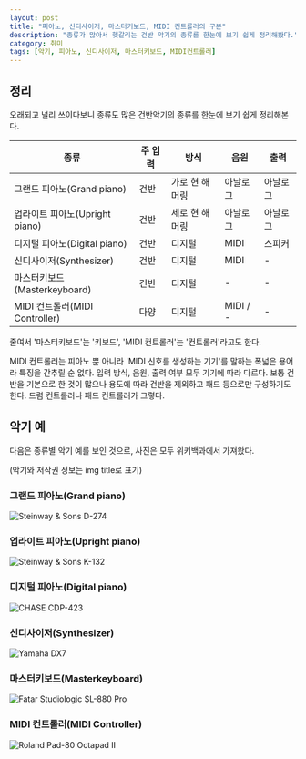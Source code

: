 ```yaml
---
layout: post
title: "피아노, 신디사이저, 마스터키보드, MIDI 컨트롤러의 구분"
description: "종류가 많아서 헷갈리는 건반 악기의 종류를 한눈에 보기 쉽게 정리해봤다."
category: 취미
tags: [악기, 피아노, 신디사이저, 마스터키보드, MIDI컨트롤러]
---
```


## 정리

오래되고 널리 쓰이다보니 종류도 많은 건반악기의 종류를
한눈에 보기 쉽게 정리해본다.

종류                             | 주 입력 | 방식           | 음원      | 출력
---------------------------------|---------|----------------|-----------|----------
그랜드 피아노(Grand piano)       | 건반    | 가로 현 해머링 | 아날로그  | 아날로그
업라이트 피아노(Upright piano)   | 건반    | 세로 현 해머링 | 아날로그  | 아날로그
디지털 피아노(Digital piano)     | 건반    | 디지털         | MIDI      | 스피커
신디사이저(Synthesizer)          | 건반    | 디지털         | MIDI      | -
마스터키보드(Masterkeyboard)     | 건반    | 디지털         | -         | -
MIDI 컨트롤러(MIDI Controller)   | 다양    | 디지털         | MIDI / -  | -

줄여서 '마스터키보드'는 '키보드', 'MIDI 컨트롤러'는 '컨트롤러'라고도 한다.

MIDI 컨트롤러는 피아노 뿐 아니라 'MIDI 신호를 생성하는 기기'를 말하는 폭넓은 용어라 특징을 간추릴 순 없다.
입력 방식, 음원, 출력 여부 모두 기기에 따라 다르다.
보통 건반을 기본으로 한 것이 많으나 용도에 따라 건반을 제외하고 패드 등으로만 구성하기도 한다.
드럼 컨트롤러나 패드 컨트롤러가 그렇다.


## 악기 예

다음은 종류별 악기 예를 보인 것으로,
사진은 모두 위키백과에서 가져왔다.

(악기와 저작권 정보는 img title로 표기)

### 그랜드 피아노(Grand piano)

![Steinway & Sons D-274](https://upload.wikimedia.org/wikipedia/commons/8/8d/Steinway_%26_Sons_concert_grand_piano%2C_model_D-274%2C_manufactured_at_Steinway%27s_factory_in_Hamburg%2C_Germany.png "Steinway & Sons, concert grand piano, model D-274 / © Copyright Steinway & Sons CC BY-SA 3.0")

### 업라이트 피아노(Upright piano)

![Steinway & Sons K-132](https://upload.wikimedia.org/wikipedia/commons/d/da/Steinway_%26_Sons_upright_piano%2C_model_K-132%2C_manufactured_at_Steinway%27s_factory_in_Hamburg%2C_Germany.png "Steinway & Sons, upright piano, model K-132 / © Copyright Steinway & Sons CC BY-SA 3.0")

### 디지털 피아노(Digital piano)

![CHASE CDP-423](https://upload.wikimedia.org/wikipedia/commons/9/9d/Digital-piano-423.jpg "CHASE CDP-423 / CC BY-SA 4.0")

### 신디사이저(Synthesizer)

![Yamaha DX7](https://upload.wikimedia.org/wikipedia/commons/3/35/Yamaha_DX7_Table_4.JPG "Yamaha DX7")

### 마스터키보드(Masterkeyboard)

![Fatar Studiologic SL-880 Pro](https://upload.wikimedia.org/wikipedia/commons/1/1c/Masterkeyboard.jpg "Fatar Studiologic SL-880 Pro / CC BY-SA 2.5")

### MIDI 컨트롤러(MIDI Controller)

![Roland Pad-80 Octapad II](https://upload.wikimedia.org/wikipedia/commons/5/5e/Roland_Octapad_II_Pad-80.jpg "Roland Pad-80 Octapad II / CC BY-SA 2.0")
